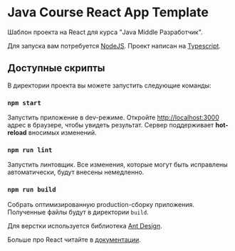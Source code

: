 # Java Course React App Template

Шаблон проекта на React для курса "Java Middle Разработчик".

Для запуска вам потребуется [NodeJS](https://nodejs.org/en/). 
Проект написан на [Typescript](https://www.typescriptlang.org/).

## Доступные скрипты

В директории проекта вы можете запустить следующие команды:

### `npm start`

Запустить приложение в dev-режиме. Откройте [http://localhost:3000](http://localhost:3000) адрес в
браузере, чтобы увидеть результат. Сервер поддерживает **hot-reload** вносимых изменений.

### `npm run lint`

Запустить линтовщик. Все изменения, которые могут быть исправлены автоматически, будут внесены
немедленно.

### `npm run build`

Собрать оптимизированную production-сборку приложения. Полученные файлы будут в директории `build`.

Для верстки используется библиотека [Ant Design](https://ant.design/components/overview/).

Больше про React читайте в [документации](https://reactjs.org/).